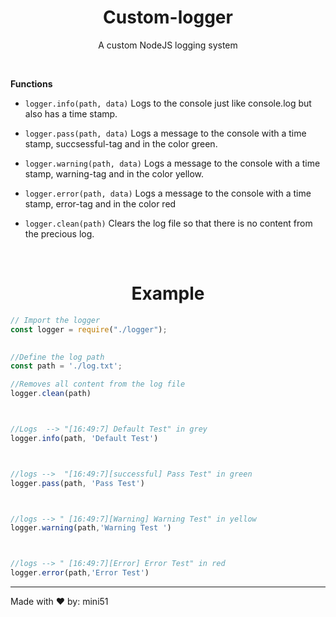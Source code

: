 <h1 align='center'>Custom-logger</h1>
<p align="center">A custom NodeJS logging system</p>

<br>

<p style="font-weight:bold">Functions</p>

 - `logger.info(path, data)` Logs to the console just like console.log but also has a time stamp.

  - `logger.pass(path, data)` Logs a message to the console with a time stamp, succsessful-tag and in the color green.

  - `logger.warning(path, data)` Logs a message to the console with a time stamp, warning-tag and in the color yellow.

  - `logger.error(path, data)` Logs a message to the console with a time stamp, error-tag and in the color red
  
  - `logger.clean(path)` Clears the log file so that there is no content from the precious log.  

<br>
<h1 align="center">Example</h1>

```js
// Import the logger 
const logger = require("./logger");

 
//Define the log path 
const path = './log.txt';

//Removes all content from the log file
logger.clean(path)



//Logs  --> "[16:49:7] Default Test" in grey
logger.info(path, 'Default Test')



//logs -->  "[16:49:7][successful] Pass Test" in green
logger.pass(path, 'Pass Test')



//logs --> " [16:49:7][Warning] Warning Test" in yellow
logger.warning(path,'Warning Test ')



//logs --> " [16:49:7][Error] Error Test" in red
logger.error(path,'Error Test')
```

<hr>
<p>Made with ❤️ by: mini51</p>